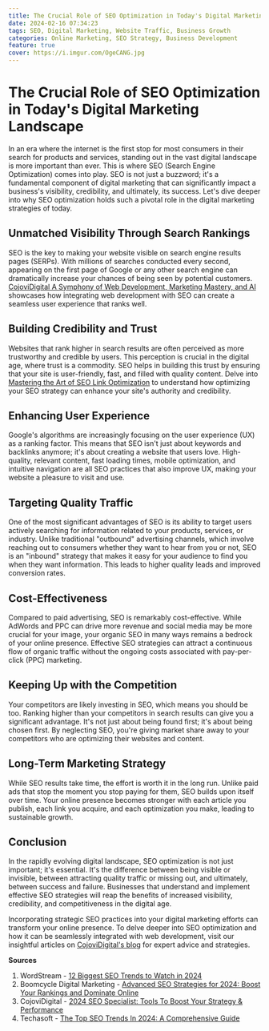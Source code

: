 ```yaml
---
title: The Crucial Role of SEO Optimization in Today's Digital Marketing Landscape  
date: 2024-02-16 07:34:23  
tags: SEO, Digital Marketing, Website Traffic, Business Growth  
categories: Online Marketing, SEO Strategy, Business Development  
feature: true 
cover: https://i.imgur.com/OgeCANG.jpg 
---
```

# The Crucial Role of SEO Optimization in Today's Digital Marketing Landscape

In an era where the internet is the first stop for most consumers in their search for products and services, standing out in the vast digital landscape is more important than ever. This is where SEO (Search Engine Optimization) comes into play. SEO is not just a buzzword; it's a fundamental component of digital marketing that can significantly impact a business's visibility, credibility, and ultimately, its success. Let's dive deeper into why SEO optimization holds such a pivotal role in the digital marketing strategies of today.

## Unmatched Visibility Through Search Rankings

SEO is the key to making your website visible on search engine results pages (SERPs). With millions of searches conducted every second, appearing on the first page of Google or any other search engine can dramatically increase your chances of being seen by potential customers. [CojoviDigital A Symphony of Web Development, Marketing Mastery, and AI](https://blog.cojovi.com/blog/cojovidigitalsuperpowers) showcases how integrating web development with SEO can create a seamless user experience that ranks well.

## Building Credibility and Trust

Websites that rank higher in search results are often perceived as more trustworthy and credible by users. This perception is crucial in the digital age, where trust is a commodity. SEO helps in building this trust by ensuring that your site is user-friendly, fast, and filled with quality content. Delve into [Mastering the Art of SEO Link Optimization](https://blog.cojovi.com/blog/mastering_art_seo) to understand how optimizing your SEO strategy can enhance your site's authority and credibility.

## Enhancing User Experience

Google's algorithms are increasingly focusing on the user experience (UX) as a ranking factor. This means that SEO isn't just about keywords and backlinks anymore; it's about creating a website that users love. High-quality, relevant content, fast loading times, mobile optimization, and intuitive navigation are all SEO practices that also improve UX, making your website a pleasure to visit and use.

## Targeting Quality Traffic

One of the most significant advantages of SEO is its ability to target users actively searching for information related to your products, services, or industry. Unlike traditional "outbound" advertising channels, which involve reaching out to consumers whether they want to hear from you or not, SEO is an "inbound" strategy that makes it easy for your audience to find you when they want information. This leads to higher quality leads and improved conversion rates.

## Cost-Effectiveness

Compared to paid advertising, SEO is remarkably cost-effective. While AdWords and PPC can drive more revenue and social media may be more crucial for your image, your organic SEO in many ways remains a bedrock of your online presence. Effective SEO strategies can attract a continuous flow of organic traffic without the ongoing costs associated with pay-per-click (PPC) marketing.

## Keeping Up with the Competition

Your competitors are likely investing in SEO, which means you should be too. Ranking higher than your competitors in search results can give you a significant advantage. It's not just about being found first; it's about being chosen first. By neglecting SEO, you're giving market share away to your competitors who are optimizing their websites and content.

## Long-Term Marketing Strategy

While SEO results take time, the effort is worth it in the long run. Unlike paid ads that stop the moment you stop paying for them, SEO builds upon itself over time. Your online presence becomes stronger with each article you publish, each link you acquire, and each optimization you make, leading to sustainable growth.

## Conclusion

In the rapidly evolving digital landscape, SEO optimization is not just important; it's essential. It's the difference between being visible or invisible, between attracting quality traffic or missing out, and ultimately, between success and failure. Businesses that understand and implement effective SEO strategies will reap the benefits of increased visibility, credibility, and competitiveness in the digital age.

Incorporating strategic SEO practices into your digital marketing efforts can transform your online presence. To delve deeper into SEO optimization and how it can be seamlessly integrated with web development, visit our insightful articles on [CojoviDigital's blog](https://blog.cojovi.com/blog/cojovidigitalsuperpowers) for expert advice and strategies.


**Sources**

1. WordStream - [12 Biggest SEO Trends to Watch in 2024](https://www.wordstream.com/blog/ws/2024/01/12/seo-trends)
2. Boomcycle Digital Marketing - [Advanced SEO Strategies for 2024: Boost Your Rankings and Dominate Online](https://www.boomcycle.com/seo-strategies-2024/)
3. CojoviDigital - [2024 SEO Specialist: Tools To Boost Your Strategy & Performance](https://www.cojovi.com/)
4. Techasoft - [The Top SEO Trends In 2024: A Comprehensive Guide](https://www.techasoft.com/blog/the-top-seo-trends-in-2024-a-comprehensive-guide)

